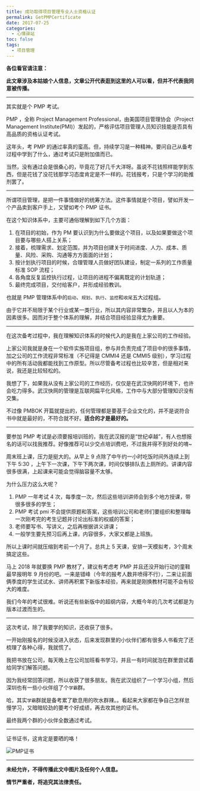 ```yaml
---
title: 成功取得项目管理专业人士资格认证
permalink: GetPMPCertificate
date: 2017-07-25
categories:
  - 心情驿站
toc: false
tags:
  - 项目管理
---
```


**各位看官请注意：**

**此文章涉及本姑娘个人信息，文章公开代表逛到这里的人可以看，但并不代表我同意被传播。**

<!--more-->

----

其实就是个 PMP 考试。

PMP ，全称 Project Management Professional，由美国项目管理协会（Project Management Institute(PMI)）发起的，严格评估项目管理人员知识技能是否具有高品质的资格认证考试。

这年头，考 PMP 的通过率真的蛮高。但，持续学习是一种精神。要问自己从备考过程中学到了什么，通过考试只是附加值而已。

当然，没有通过会是很桑心的，毕竟花了好几千大洋呀。虽说不花钱照样能学到东西，但是花钱了没花钱那学习态度肯定是不一样的。花钱报考，只是个学习的助推剂罢了。

----

所谓项目管理，是把一件事情做好的统筹方法。这件事情就是个项目，譬如开发一个产品卖到客户手上，又譬如考个 PMP 证书。

在这个知识体系中，主要可通俗理解到如下几个方面：

1. 在项目的初始，作为 PM 要认识到为什么要做这个项目，以及如果要做这个项目要与哪些人搭上关系；
2. 接着，梳理需求、划定范围，并为项目创建关于时间进度、人力、成本、质量、风险、采购、沟通等方方面面的计划；
3. 按计划执行项目的时候，合理管理人员做好团队建设，制定一系列的工作质量标准 SOP 流程；
4. 各角度反复监控执行过程，让项目的进程不偏离既定的计划轨道；
5. 最终完成项目，交付给客户，并形成经验教训。

也就是 PMP 管理体系中的`启动`、`规划`、`执行`、`监控`和`收尾`五大过程组。

由于它并不局限于某个行业或某一类行业，所以其内容非常繁杂，并且以人为本的因素很多。因而对于整个体系的理解，并结合项目经验显得尤为重要。

----

在这次备考过程中，我在理解知识体系的时候代入的是我在上家公司的工作经验。

上家公司我就是身在一个软件实施项目组，参与并负责完成了项目中的很多事情，加之公司的工作流程非常标准（不记得是 CMMI4 还是 CMMI5 级别），学习过程中的所有活动我都能找到工作原型。所以尽管备考过程也比较辛苦，但是相对来说，我还是比较轻松的。

我想了下，如果我从没有上家公司的工作经历，仅仅是在武汉快网的环境下，也许会吃力得多。武汉快网的管理是互联网扁平化风格，工作中与大部分管理知识没有交集。

不过像 PMBOK 开篇就提出的，任何管理都是要基于企业文化的，并不是说符合书中就是最好的，不符合就不好。**适合的才是最好的。**

----

要参加 PMP 考试是必须要报培训班的，我在武汉报的是“世纪卓越”，有人也想报名的话可以找我推荐。好像推荐可以少交点培训费吧，不过我并得不到好处的唷~

周末班上课，压力是挺大的。从早上 9 点除了中午约一小时吃饭时间外连续上到下午 5:30 ，上午下一次课，下午下两次课，时间仅够排队去上厕所的。讲课内容很多很满，上起课来可能会觉得脑容量不太够。

为什么压力这么大呢？

1. PMP 一年考试 4 次，每季度一次，然后这些培训讲师会到多个地方授课，带很多很多的学生；
2. PMP 考试 pmi 不会提供原题和答案，这些培训公司和老师们要组织和整理每一次刚考完的考生记题并讨论出标准的权威的答案；
3. 老师要写书、写讲义，之后再根据讲义讲课；
4. 一般学生要先预习后再上课，内容很多，大家又都是上班族。

所以上课时间就压缩到考前一个月了。总共上 5 天课，安排一天模拟考，3个周末搞定这些。

马上 2018 年就要换 PMP 教材了，建议有考虑考 PMP 并且还没开始行动的童鞋最早报明年 9 月份的吧。一来是错峰（今年的报考人数井喷得不行），二来让前面俩季度的学生试试水、讲师再积累下新版本经验，再来就是刚换教材可能不会有较大的难度。

我们今年的考试很难。听说还有些新版中的超纲内容，大概今年的几次考试都是为版本过渡而生的。

----

这次考试，除了我要学的知识，还收获了很多。

一开始刚报名的时候没进入状态，后来发现群里的小伙伴们都有很多人书看完了还梳理了各种心得，我就慌了。

我把书放在公司，每天晚上在公司加班看书学习，并且一有时间就泡在群里尝试着给同学们解答问题。

因为我经常回答问题，所以收获了很多朋友。我在武汉组织了一个学习小组，然后深圳也有一些小伙伴组了个`学霸`群。

哈，其实`学霸`群就是备考累了歇息用的吹水群辣。。看起来大家都在争自己怎样怠慢学习，又暗暗较劲的要考个好成绩，再去攻其他的证书。

最终我两个群的小伙伴全数通过考试。

----

证书证书，这肯定是要晒的咯！

![PMP证书](https://pek3b.qingstor.com/imephen/20190426161446.png)

----

**未经允许，不得传播此文中图片及任何个人信息。**

**情节严重者，将追究其法律责任。**
